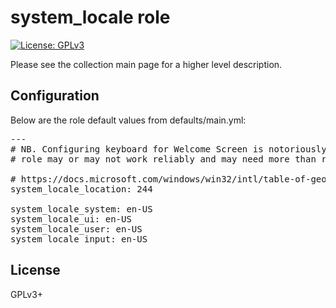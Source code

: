 # system_locale role

[![License: GPLv3](https://img.shields.io/badge/license-GPLv3-brightgreen.svg)](https://www.gnu.org/licenses/gpl-3.0)

Please see the collection main page for a higher level description.

## Configuration

Below are the role default values from defaults/main.yml:

<pre>
---
# NB. Configuring keyboard for Welcome Screen is notoriously difficult, this
# role may or may not work reliably and may need more than round to apply ok

# https://docs.microsoft.com/windows/win32/intl/table-of-geographical-locations
system_locale_location: 244

system_locale_system: en-US
system_locale_ui: en-US
system_locale_user: en-US
system_locale_input: en-US
</pre>

## License

GPLv3+
